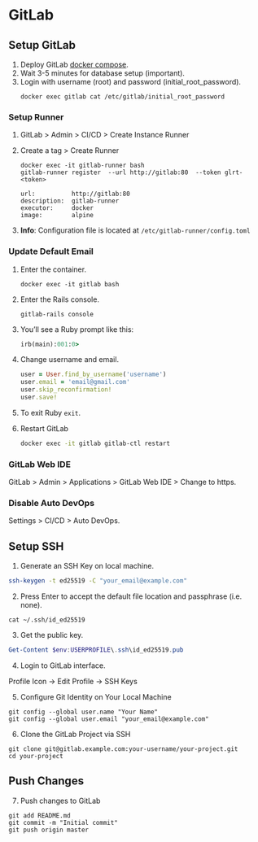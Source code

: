 # GitLab

## Setup GitLab

1. Deploy GitLab [docker compose](https://github.com/therepos/proxmox/blob/main/docker/gitlab-docker-compose.yml). 
2. Wait 3-5 minutes for database setup (important).
3. Login with username (root) and password (initial_root_password).
    ```
    docker exec gitlab cat /etc/gitlab/initial_root_password
    ```

### Setup Runner

1. GitLab > Admin > CI/CD > Create Instance Runner
2. Create a tag > Create Runner
    ```
    docker exec -it gitlab-runner bash
    gitlab-runner register  --url http://gitlab:80  --token glrt-<token>
    ```
    ```
    url:          http://gitlab:80
    description:  gitlab-runner
    executor:     docker
    image:        alpine
    ```

3. **Info**: Configuration file is located at `/etc/gitlab-runner/config.toml`

### Update Default Email

1. Enter the container.
    ```
    docker exec -it gitlab bash
    ```

2. Enter the Rails console.
    ```
    gitlab-rails console
    ```

3. You’ll see a Ruby prompt like this:
    ```ruby
    irb(main):001:0>
    ```

4. Change username and email.
    ```ruby
    user = User.find_by_username('username')
    user.email = 'email@gmail.com'
    user.skip_reconfirmation!
    user.save!
    ```

5. To exit Ruby `exit`.

6. Restart GitLab
    ```bash
    docker exec -it gitlab gitlab-ctl restart
    ```

### GitLab Web IDE

GitLab > Admin > Applications > GitLab Web IDE > Change to https.

### Disable Auto DevOps

Settings > CI/CD > Auto DevOps.

## Setup SSH

1. Generate an SSH Key on local machine.
```bash
ssh-keygen -t ed25519 -C "your_email@example.com"
```

2. Press Enter to accept the default file location and passphrase (i.e. none).
```
cat ~/.ssh/id_ed25519
```

3. Get the public key.
```powershell
Get-Content $env:USERPROFILE\.ssh\id_ed25519.pub
```

4. Login to GitLab interface.

Profile Icon → Edit Profile → SSH Keys

5. Configure Git Identity on Your Local Machine
```
git config --global user.name "Your Name"
git config --global user.email "your_email@example.com"
```

6. Clone the GitLab Project via SSH
```
git clone git@gitlab.example.com:your-username/your-project.git
cd your-project
```

## Push Changes

7. Push changes to GitLab
```
git add README.md
git commit -m "Initial commit"
git push origin master
```

